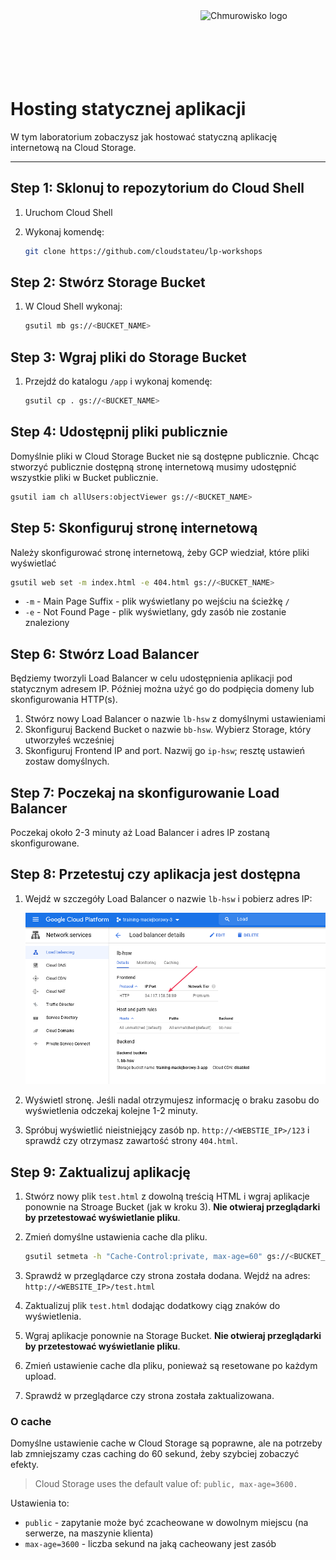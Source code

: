 <img src="../../../img/logo.png" alt="Chmurowisko logo" width="200"  align="right">
<br><br>
<br><br>
<br><br>

# Hosting statycznej aplikacji

W tym laboratorium zobaczysz jak hostować statyczną aplikację internetową na Cloud Storage.

---

## Step 1: Sklonuj to repozytorium do Cloud Shell

1. Uruchom Cloud Shell
1. Wykonaj komendę:

   ```bash
   git clone https://github.com/cloudstateu/lp-workshops
   ```

## Step 2: Stwórz Storage Bucket

1. W Cloud Shell wykonaj:

   ```bash
   gsutil mb gs://<BUCKET_NAME>
   ```

## Step 3: Wgraj pliki do Storage Bucket

1. Przejdź do katalogu `/app` i wykonaj komendę:

   ```bash
   gsutil cp . gs://<BUCKET_NAME>
   ```

## Step 4: Udostępnij pliki publicznie

Domyślnie pliki w Cloud Storage Bucket nie są dostępne publicznie. Chcąc stworzyć publicznie dostępną stronę internetową musimy udostępnić wszystkie pliki w Bucket publicznie.

```bash
gsutil iam ch allUsers:objectViewer gs://<BUCKET_NAME>
```

## Step 5: Skonfiguruj stronę internetową

Należy skonfigurować stronę internetową, żeby GCP wiedział, które pliki wyświetlać

```bash
gsutil web set -m index.html -e 404.html gs://<BUCKET_NAME>
```

- `-m` - Main Page Suffix - plik wyświetlany po wejściu na ścieżkę `/`
- `-e` - Not Found Page - plik wyświetlany, gdy zasób nie zostanie znaleziony

## Step 6: Stwórz Load Balancer

Będziemy tworzyli Load Balancer w celu udostępnienia aplikacji pod statycznym adresem IP. Później można użyć go do podpięcia domeny lub skonfigurowania HTTP(s).

1. Stwórz nowy Load Balancer o nazwie `lb-hsw` z domyślnymi ustawieniami
1. Skonfiguruj Backend Bucket o nazwie `bb-hsw`. Wybierz Storage, który utworzyłeś wcześniej
1. Skonfiguruj Frontend IP and port. Nazwij go `ip-hsw`; resztę ustawień zostaw domyślnych.

## Step 7: Poczekaj na skonfigurowanie Load Balancer

Poczekaj około 2-3 minuty aż Load Balancer i adres IP zostaną skonfigurowane.

## Step 8: Przetestuj czy aplikacja jest dostępna

1. Wejdź w szczegóły Load Balancer o nazwie `lb-hsw` i pobierz adres IP:

   ![img](./img/static_ip.png)

1. Wyświetl stronę. Jeśli nadal otrzymujesz informację o braku zasobu do wyświetlenia odczekaj kolejne 1-2 minuty.
1. Spróbuj wyświetlić nieistniejący zasób np. `http://<WEBSTIE_IP>/123` i sprawdź czy otrzymasz zawartość strony `404.html`.

## Step 9: Zaktualizuj aplikację

1. Stwórz nowy plik `test.html` z dowolną treścią HTML i wgraj aplikacje ponownie na Stroage Bucket (jak w kroku 3). **Nie otwieraj przeglądarki by przetestować wyświetlanie pliku**.
1. Zmień domyślne ustawienia cache dla pliku.

   ```bash
   gsutil setmeta -h "Cache-Control:private, max-age=60" gs://<BUCKET_NAME>/test.html
   ```

1. Sprawdź w przeglądarce czy strona została dodana. Wejdź na adres: `http://<WEBSITE_IP>/test.html`
1. Zaktualizuj plik `test.html` dodając dodatkowy ciąg znaków do wyświetlenia.
1. Wgraj aplikacje ponownie na Storage Bucket. **Nie otwieraj przeglądarki by przetestować wyświetlanie pliku**.
1. Zmień ustawienie cache dla pliku, ponieważ są resetowane po każdym upload.
1. Sprawdź w przeglądarce czy strona została zaktualizowana.

### O cache

Domyślne ustawienie cache w Cloud Storage są poprawne, ale na potrzeby lab zmniejszamy czas caching do 60 sekund, żeby szybciej zobaczyć efekty.

> Cloud Storage uses the default value of: `public, max-age=3600.`

Ustawienia to:

- `public` - zapytanie może być zcacheowane w dowolnym miejscu (na serwerze, na maszynie klienta) 
- `max-age=3600` - liczba sekund na jaką cacheowany jest zasób